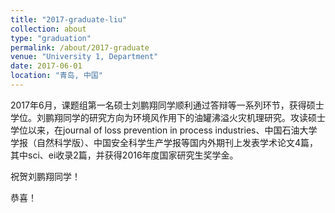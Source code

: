 ```yaml
---
title: "2017-graduate-liu"
collection: about
type: "graduation"
permalink: /about/2017-graduate
venue: "University 1, Department"
date: 2017-06-01
location: "青岛, 中国"
---
```


2017年6月，课题组第一名硕士刘鹏翔同学顺利通过答辩等一系列环节，获得硕士学位。刘鹏翔同学的研究方向为环境风作用下的油罐沸溢火灾机理研究。攻读硕士学位以来，在journal of loss prevention in process industries、中国石油大学学报（自然科学版）、中国安全科学生产学报等国内外期刊上发表学术论文4篇，其中sci、ei收录2篇，并获得2016年度国家研究生奖学金。

祝贺刘鹏翔同学！

恭喜！
